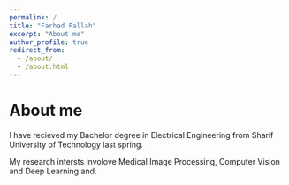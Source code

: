 ```yaml
---
permalink: /
title: "Farhad Fallah"
excerpt: "About me"
author_profile: true
redirect_from: 
  - /about/
  - /about.html
---
```




About me
======
I have recieved my Bachelor degree in Electrical Engineering from Sharif University of Technology last spring.

My research intersts involove Medical Image Processing, Computer Vision and Deep Learning and.

